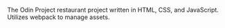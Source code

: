 The Odin Project restaurant project written in HTML, CSS, and JavaScript. 
Utilizes webpack to manage assets.
